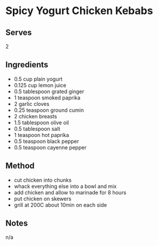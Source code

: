 # Spicy Yogurt Chicken Kebabs

## Serves
2

## Ingredients
 - 0.5 cup plain yogurt
 - 0.125 cup lemon juice
 - 0.5 tablespoon grated ginger
 - 1 teaspoon smoked paprika
 - 2 garlic cloves
 - 0.25 teaspoon ground cumin
 - 2 chicken breasts
 - 1.5 tablespoon olive oil
 - 0.5 tablespoon salt
 - 1 teaspoon hot paprika
 - 0.5 teaspoon black pepper
 - 0.5 teaspoon cayenne pepper

## Method
 - cut chicken into chunks
 - whack everything else into a bowl and mix
 - add chicken and allow to marinade for 8 hours
 - put chicken on skewers
 - grill at 200C about 10min on each side

## Notes
n/a
